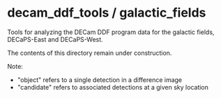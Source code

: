 # decam_ddf_tools / galactic_fields
Tools for analyzing the DECam DDF program data for the galactic fields, DECaPS-East and DECaPS-West.

The contents of this directory remain under construction.

Note:

 * "object" refers to a single detection in a difference image
 * "candidate" refers to associated detections at a given sky location



